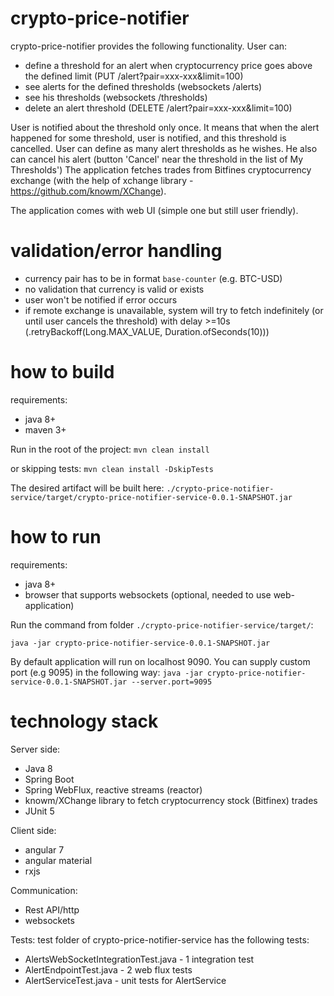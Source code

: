# crypto-price-notifier

crypto-price-notifier provides the following functionality. User can:
- define a threshold for an alert when cryptocurrency price goes above the defined limit (PUT /alert?pair=xxx-xxx&limit=100)
- see alerts for the defined thresholds (websockets /alerts)
- see his thresholds (websockets /thresholds)
- delete an alert threshold (DELETE /alert?pair=xxx-xxx&limit=100)

User is notified about the threshold only once. It means that when the alert happened for some threshold, user is notified, and this threshold is cancelled.
User can define as many alert thresholds as he wishes. He also can cancel his alert (button 'Cancel' near the threshold in the list of My Thresholds')
The application fetches trades from Bitfines cryptocurrency exchange (with the help of xchange library - https://github.com/knowm/XChange). 

The application comes with web UI (simple one but still user friendly).

# validation/error handling
- currency pair has to be in format `base-counter` (e.g. BTC-USD)
- no validation that currency is valid or exists
- user won't be notified if error occurs
- if remote exchange is unavailable, system will try to fetch indefinitely (or until user cancels the threshold) with delay >=10s (.retryBackoff(Long.MAX_VALUE, Duration.ofSeconds(10)))


# how to build

requirements:
- java 8+
- maven 3+

Run in the root of the project:
`mvn clean install`

or skipping tests:
`mvn clean install -DskipTests`

The desired artifact will be built here: `./crypto-price-notifier-service/target/crypto-price-notifier-service-0.0.1-SNAPSHOT.jar`

# how to run

requirements:
- java 8+
- browser that supports websockets (optional, needed to use web-application)
 
Run the command from folder `./crypto-price-notifier-service/target/`: 

`java -jar crypto-price-notifier-service-0.0.1-SNAPSHOT.jar`

By default application will run on localhost 9090. You can supply custom port (e.g 9095) in the following way:
`java -jar crypto-price-notifier-service-0.0.1-SNAPSHOT.jar --server.port=9095`

# technology stack

Server side:
- Java 8
- Spring Boot
- Spring WebFlux, reactive streams (reactor)
- knowm/XChange library to fetch cryptocurrency stock (Bitfinex) trades
- JUnit 5

Client side:
- angular 7
- angular material
- rxjs

Communication:
- Rest API/http
- websockets

Tests:
test folder of crypto-price-notifier-service has the following tests:
 - AlertsWebSocketIntegrationTest.java - 1 integration test
 - AlertEndpointTest.java - 2 web flux tests
 - AlertServiceTest.java - unit tests for AlertService